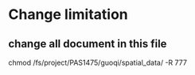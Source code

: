 # Change limitation
## change all document in this file
chmod /fs/project/PAS1475/guoqi/spatial_data/ -R 777
